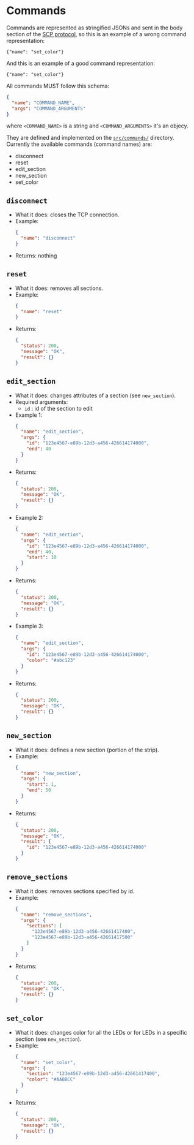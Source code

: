 # Commands

Commands are represented as stringified JSONs and sent in the body section of the [SCP protocol](/doc/SCP_Protocol.md), so this is an example of a wrong command representation:

`{"name": "set_color"}` 

And this is an example of a good command representation:

`{"name": "set_color"}`

All commands MUST follow this schema:

```json
{
  "name": "COMMAND_NAME",
  "args": "COMMAND_ARGUMENTS"
}
```

where `<COMMAND_NAME>` is a string and `<COMMAND_ARGUMENTS>` it's an objecy.

They are defined and implemented on the [`src/commands/`](../src/commands) directory. Currently the available commands (command names) are: 

- disconnect
- reset
- edit_section
- new_section
- set_color


## `disconnect`

- What it does: closes the TCP connection.
- Example:
    ```json
    {
      "name": "disconnect"
    }
    ```
- Returns: nothing

## `reset`

- What it does: removes all sections.
- Example:
    ```json
    {
      "name": "reset"
    }
    ```
- Returns: 
    ```json
    {
      "status": 200,
      "message": "OK",
      "result": {}
    }
    ```


## `edit_section`

- What it does: changes attributes of a section (see `new_section`).
- Required arguments:
    - `id` : id of the section to edit
- Example 1:
    ```json
    {
      "name": "edit_section",
      "args": {
        "id": "123e4567-e89b-12d3-a456-426614174000",
        "end": 40
      }
    }
    ```
 - Returns: 
    ```json
    {
      "status": 200,
      "message": "OK",
      "result": {}
    }
    ```
 - Example 2:
    ```json
    {
      "name": "edit_section",
      "args": {
        "id": "123e4567-e89b-12d3-a456-426614174000",
        "end": 40,
        "start": 10
      }
    }
    ```
 - Returns: 
    ```json
    {
      "status": 200,
      "message": "OK",
      "result": {}
    }
    ```
- Example 3:
    ```json
    {
      "name": "edit_section",
      "args": {
        "id": "123e4567-e89b-12d3-a456-426614174000",
        "color": "#abc123"
      }
    }
    ```
 - Returns: 
    ```json
    {
      "status": 200,
      "message": "OK",
      "result": {}
    }
    ```
  
## `new_section`

- What it does: defines a new section (portion of the strip).
- Example:
    ```json
    {
      "name": "new_section",
      "args": {
        "start": 1,
        "end": 50
      }
    }
    ```
- Returns: 
    ```json
    {
      "status": 200,
      "message": "OK",
      "result": {
        "id": "123e4567-e89b-12d3-a456-426614174000"        
      }
    }
    ```
  
## `remove_sections`

- What it does: removes sections specified by id.
- Example:
    ```json
    {
      "name": "remove_sections",
      "args": {
        "sections": [
          "123e4567-e89b-12d3-a456-42661417400",
          "123e4567-e89b-12d3-a456-42661417500"
        ]
      }
    }
    ```
- Returns: 
    ```json
    {
      "status": 200,
      "message": "OK",
      "result": {}
    }
    ```

## `set_color`

- What it does: changes color for all the LEDs or for LEDs in a specific section (see `new_section`).
- Example:
    ```json
    {
      "name": "set_color",
      "args": {
        "section": "123e4567-e89b-12d3-a456-42661417400",
        "color": "#AABBCC"
      }
    }
    ```
- Returns: 
    ```json
    {
      "status": 200,
      "message": "OK",
      "result": {}
    }
    ```
